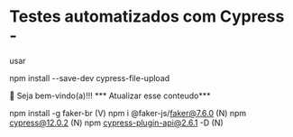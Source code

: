 # Testes automatizados com Cypress - 
usar 

npm install --save-dev cypress-file-upload

👋 Seja bem-vindo(a)!!!
*** Atualizar esse conteudo***

npm install -g faker-br (V)
npm i @faker-js/faker@7.6.0 (N)
npm cypress@12.0.2 (N)
npm cypress-plugin-api@2.6.1 -D (N)